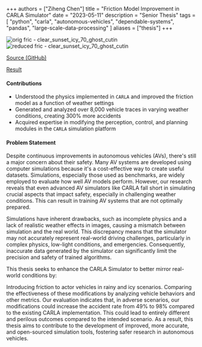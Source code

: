 +++
authors = ["Ziheng Chen"]
title = "Friction Model Improvement in CARLA Simulator"
date = "2023-05-11"
description = "Senior Thesis"
tags = [
    "python",
    "carla",
    "autonomous-vehicles",
    "dependable-systems",
    "pandas",
    "large-scale-data-processing"
]
aliases = ["thesis"]
+++

![orig fric - clear_sunset_icy_70_ghost_cutin](/images/projects/thesis1.gif)
![reduced fric - clear_sunset_icy_70_ghost_cutin](/images/projects/thesis2.gif)

[Source (GitHub)](https://github.com/zihengjackchen/CARLA-Modified-Pipeline/tree/master)

[Result](https://github.com/zihengjackchen/CARLA-Modified-Pipeline/blob/master/(ECE499)%20Deliverables/Thesis.pdf)

#### Contributions
- Understood the physics implemented in `CARLA` and improved the friction model as a function of weather settings 
- Generated and analyzed over 8,000 vehicle traces in varying weather conditions, creating 300\% more accidents
- Acquired expertise in modifying the perception, control, and planning modules in the `CARLA` simulation platform

#### Problem Statement
Despite continuous improvements in autonomous vehicles (AVs), there's still a major concern about their safety. Many AV systems are developed using computer simulations because it's a cost-effective way to create useful datasets. Simulations, especially those used as benchmarks, are widely employed to evaluate how well AV models perform. However, our research reveals that even advanced AV simulators like CARLA fall short in simulating crucial aspects that impact safety, especially in challenging weather conditions. This can result in training AV systems that are not optimally prepared.

Simulations have inherent drawbacks, such as incomplete physics and a lack of realistic weather effects in images, causing a mismatch between simulation and the real world. This discrepancy means that the simulator may not accurately represent real-world driving challenges, particularly in complex physics, low-light conditions, and emergencies. Consequently, inaccurate data generated by the simulator can significantly limit the precision and safety of trained algorithms.

This thesis seeks to enhance the CARLA Simulator to better mirror real-world conditions by:

Introducing friction to actor vehicles in rainy and icy scenarios.
Comparing the effectiveness of these modifications by analyzing vehicle behaviors and other metrics.
Our evaluation indicates that, in adverse scenarios, our modifications could increase the accident rate from 49% to 98% compared to the existing CARLA implementation. This could lead to entirely different and perilous outcomes compared to the intended scenario.
As a result, this thesis aims to contribute to the development of improved, more accurate, and open-sourced simulation tools, fostering safer research in autonomous vehicles.


